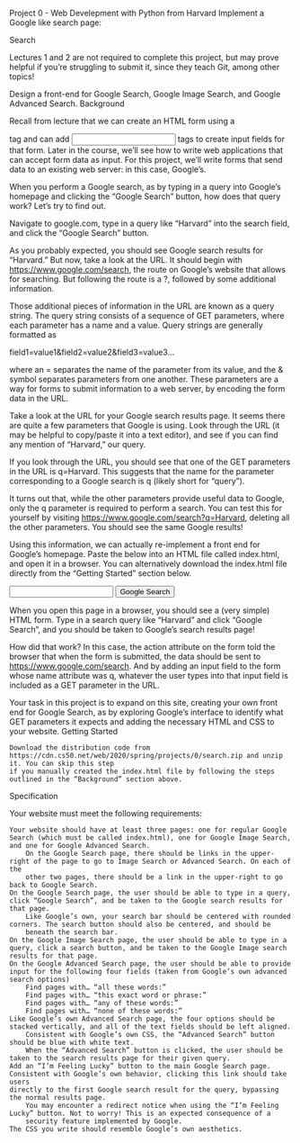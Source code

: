 Project 0 - Web Develepment with Python from Harvard
Implement a Google like search page:

Search

Lectures 1 and 2 are not required to complete this project, but may prove helpful if you’re struggling to submit it, since they teach Git,
among other topics!

Design a front-end for Google Search, Google Image Search, and Google Advanced Search.
Background

Recall from lecture that we can create an HTML form using a <form> tag and can add <input> tags to create input fields for that form. 
Later in the course, we’ll see how to write web applications that can accept form data as input. For this project, we’ll write forms that
send data to an existing web server: in this case, Google’s.

When you perform a Google search, as by typing in a query into Google’s homepage and clicking the “Google Search” button, how does that query work? 
Let’s try to find out.

Navigate to google.com, type in a query like “Harvard” into the search field, and click the “Google Search” button.

As you probably expected, you should see Google search results for “Harvard.” But now, take a look at the URL. It should begin with
https://www.google.com/search, the route on Google’s website that allows for searching. But following the route is a ?, followed by 
some additional information.

Those additional pieces of information in the URL are known as a query string. The query string consists of a sequence of GET parameters,
where each parameter has a name and a value. Query strings are generally formatted as

field1=value1&field2=value2&field3=value3...

where an = separates the name of the parameter from its value, and the & symbol separates parameters from one another. These parameters are 
a way for forms to submit information to a web server, by encoding the form data in the URL.

Take a look at the URL for your Google search results page. It seems there are quite a few parameters that Google is using. Look through the URL
(it may be helpful to copy/paste it into a text editor), and see if you can find any mention of “Harvard,” our query.

If you look through the URL, you should see that one of the GET parameters in the URL is q=Harvard. This suggests that the name for the parameter
corresponding to a Google search is q (likely short for “query”).

It turns out that, while the other parameters provide useful data to Google, only the q parameter is required to perform a search. You can test 
this for yourself by visiting https://www.google.com/search?q=Harvard, deleting all the other parameters. You should see the same Google results!

Using this information, we can actually re-implement a front end for Google’s homepage. Paste the below into an HTML file called index.html, 
and open it in a browser. You can alternatively download the index.html file directly from the “Getting Started” section below.

<!DOCTYPE html>
<html lang="en">
    <head>
        <title>Search</title>
    </head>
    <body>
        <form action="https://www.google.com/search">
            <input type="text" name="q">
            <input type="submit" value="Google Search">
        </form>
    </body>
</html>

When you open this page in a browser, you should see a (very simple) HTML form. Type in a search query like “Harvard” and click “Google Search”,
and you should be taken to Google’s search results page!

How did that work? In this case, the action attribute on the form told the browser that when the form is submitted, the data should be sent to
https://www.google.com/search. And by adding an input field to the form whose name attribute was q, whatever the user types into that input field
is included as a GET parameter in the URL.

Your task in this project is to expand on this site, creating your own front end for Google Search, as by exploring Google’s interface to 
identify what GET parameters it expects and adding the necessary HTML and CSS to your website.
Getting Started

    Download the distribution code from https://cdn.cs50.net/web/2020/spring/projects/0/search.zip and unzip it. You can skip this step 
    if you manually created the index.html file by following the steps outlined in the “Background” section above.

Specification

Your website must meet the following requirements:

    Your website should have at least three pages: one for regular Google Search (which must be called index.html), one for Google Image Search,
    and one for Google Advanced Search.
        On the Google Search page, there should be links in the upper-right of the page to go to Image Search or Advanced Search. On each of the
        other two pages, there should be a link in the upper-right to go back to Google Search.
    On the Google Search page, the user should be able to type in a query, click “Google Search”, and be taken to the Google search results for that page.
        Like Google’s own, your search bar should be centered with rounded corners. The search button should also be centered, and should be 
        beneath the search bar.
    On the Google Image Search page, the user should be able to type in a query, click a search button, and be taken to the Google Image search
    results for that page.
    On the Google Advanced Search page, the user should be able to provide input for the following four fields (taken from Google’s own advanced
    search options)
        Find pages with… “all these words:”
        Find pages with… “this exact word or phrase:”
        Find pages with… “any of these words:”
        Find pages with… “none of these words:”
    Like Google’s own Advanced Search page, the four options should be stacked vertically, and all of the text fields should be left aligned.
        Consistent with Google’s own CSS, the “Advanced Search” button should be blue with white text.
        When the “Advanced Search” button is clicked, the user should be taken to the search results page for their given query.
    Add an “I’m Feeling Lucky” button to the main Google Search page. Consistent with Google’s own behavior, clicking this link should take users 
    directly to the first Google search result for the query, bypassing the normal results page.
        You may encounter a redirect notice when using the “I’m Feeling Lucky” button. Not to worry! This is an expected consequence of a 
        security feature implemented by Google.
    The CSS you write should resemble Google’s own aesthetics.
